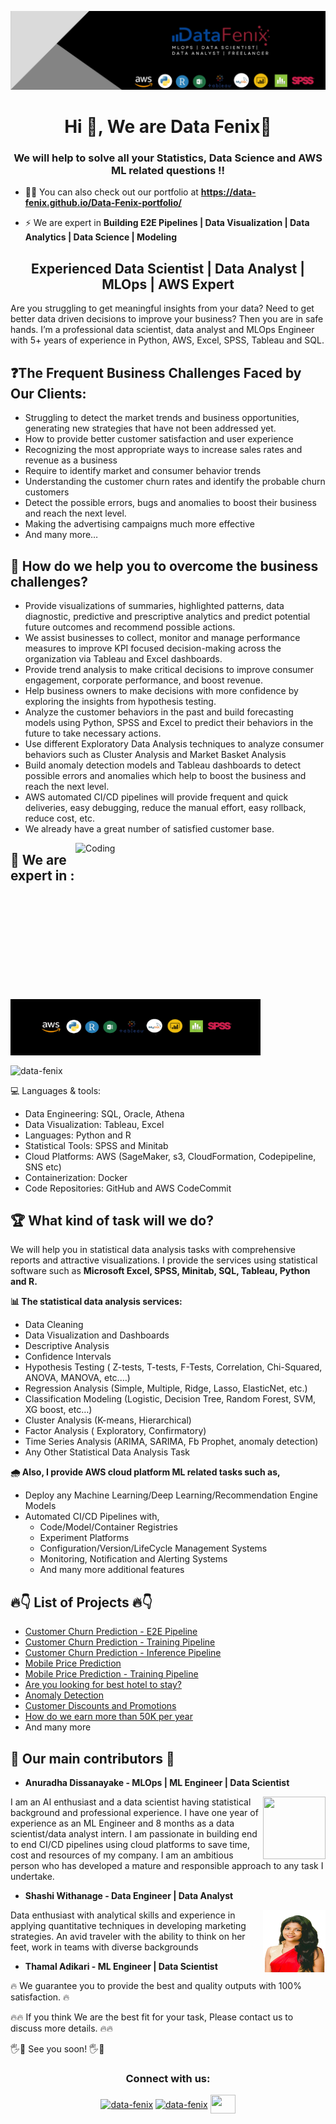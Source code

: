 [![MasterHead](https://github.com/Data-Fenix/Data-Fenix/blob/main/cover.png)](https://Data-Fenix.github.io)
<h1 align="center">Hi 👋, We are Data Fenix👋</h1>
<h3 align="center">We will help to solve all your Statistics, Data Science and AWS ML related questions !!</h3>

- 👨‍💻 You can also check out our portfolio at **https://data-fenix.github.io/Data-Fenix-portfolio/**

- ⚡ We are expert in **Building E2E Pipelines | Data Visualization | Data Analytics | Data Science | Modeling**

<h2 align="center">Experienced Data Scientist | Data Analyst | MLOps | AWS Expert</h2>

<p> Are you struggling to get meaningful insights from your data? Need to get better data driven decisions to improve your business? Then you are in safe hands. I’m a professional data scientist, data analyst and MLOps Engineer with 5+ years of experience in Python, AWS, Excel, SPSS, Tableau and SQL. 

  <h2>❓The Frequent Business Challenges Faced by Our Clients:</h2>
<ul>
  <li>Struggling to detect the market trends and business opportunities, generating new strategies that have not been addressed yet.</li>
  <li>How to provide better customer satisfaction and user experience</li>
  <li>Recognizing the most appropriate ways to increase sales rates and revenue as a business</li>
  <li>Require to identify market and consumer behavior trends</li>
  <li>Understanding the customer churn rates and identify the probable churn customers</li>
  <li>Detect the possible errors, bugs and anomalies to boost their business and reach the next level.</li>
  <li>Making the advertising campaigns much more effective</li>
  <li>And many more…
</ul></p>

<h2>🎯 How do we help you to overcome the business challenges?</h2>
<p>
  <ul>
    <li>Provide visualizations of summaries, highlighted patterns, data diagnostic, predictive and prescriptive analytics and predict potential future outcomes and recommend possible actions.</li>
<li>We assist businesses to collect, monitor and manage performance measures to improve KPI focused decision-making across the organization via Tableau and Excel dashboards.</li>
<li>Provide trend analysis to make critical decisions to improve consumer engagement, corporate performance, and boost revenue.</li>
<li>Help business owners to make decisions with more confidence by exploring the insights from hypothesis testing.</li>
<li>Analyze the customer behaviors in the past and build forecasting models using Python, SPSS and Excel to predict their behaviors in the future to take necessary actions.</li>
<li>Use different Exploratory Data Analysis techniques to analyze consumer behaviors such as Cluster Analysis and Market Basket Analysis</li>
<li>Build anomaly detection models and Tableau dashboards to detect possible errors and anomalies which help to boost the business and reach the next level.</li>
<li>AWS automated CI/CD pipelines will provide frequent and quick deliveries, easy debugging, reduce the manual effort, easy rollback, reduce cost, etc.</li>
<li>We already have a great number of satisfied customer base.</li>
</ul>
</p>

<!--<p align="left"> <img src="https://komarev.com/ghpvc/?username=Data-Fenix&label=Profile%20views&color=129e00&style=plastic" alt="Data-Fenix" /> </p>-->

<img align="right" alt="Coding" width="400" height="250" src="https://cdn.dribbble.com/users/2646423/screenshots/5507196/computer.gif">


<!--<h3 align="left">Languages and Tools:</h3>
<p align="left"> <a href="https://www.cprogramming.com/" target="_blank"> <img src="https://devicons.github.io/devicon/devicon.git/icons/c/c-original.svg" alt="c" width="40" height="40"/> </a> <a href="https://www.w3schools.com/cpp/" target="_blank"> <img src="https://devicons.github.io/devicon/devicon.git/icons/cplusplus/cplusplus-original.svg" alt="cplusplus" width="40" height="40"/> </a> <a href="https://www.w3schools.com/css/" target="_blank"> <img src="https://devicons.github.io/devicon/devicon.git/icons/css3/css3-original-wordmark.svg" alt="css3" width="40" height="40"/> </a> <a href="https://www.figma.com/" target="_blank"> <img src="https://www.vectorlogo.zone/logos/figma/figma-icon.svg" alt="figma" width="40" height="40"/> </a> <a href="https://flutter.dev" target="_blank"> <img src="https://www.vectorlogo.zone/logos/flutterio/flutterio-icon.svg" alt="flutter" width="40" height="40"/> </a> <a href="https://git-scm.com/" target="_blank"> <img src="https://www.vectorlogo.zone/logos/git-scm/git-scm-icon.svg" alt="git" width="40" height="40"/> </a> <a href="https://www.w3.org/html/" target="_blank"> <img src="https://devicons.github.io/devicon/devicon.git/icons/html5/html5-original-wordmark.svg" alt="html5" width="40" height="40"/> </a> <a href="https://www.linux.org/" target="_blank"> <img src="https://devicons.github.io/devicon/devicon.git/icons/linux/linux-original.svg" alt="linux" width="40" height="40"/> </a> <a href="https://www.photoshop.com/en" target="_blank"> <img src="https://devicons.github.io/devicon/devicon.git/icons/photoshop/photoshop-plain.svg" alt="photoshop" width="40" height="40"/> </a> <a href="https://www.python.org" target="_blank"> <img src="https://devicons.github.io/devicon/devicon.git/icons/python/python-original.svg" alt="python" width="40" height="40"/> </a> </p>
-->
<h2> 🎯 We are expert in :</h2> 
<p><img align="center" src="https://github.com/Data-Fenix/Data-Fenix/blob/main/tool%20set.png" alt="toolset" height="90" width = "400"/></p>
<p><img align="center" src="https://github-readme-stats.vercel.app/api/top-langs?username=Data-Fenix&show_icons=true&locale=en&layout=compact" alt="data-fenix" width = "400"/><//></p>

💻 Languages & tools:
- Data Engineering: SQL, Oracle, Athena
- Data Visualization: Tableau, Excel
- Languages: Python and R
- Statistical Tools: SPSS and Minitab
- Cloud Platforms: AWS (SageMaker, s3, CloudFormation, Codepipeline, SNS etc)
- Containerization: Docker
- Code Repositories: GitHub and AWS CodeCommit

<h2>🏆 What kind of task will we do?</h2>
We will help you in statistical data analysis tasks with comprehensive reports and attractive visualizations. I provide the services using statistical software such as <b> Microsoft Excel, SPSS, Minitab, SQL, Tableau, Python and R.</b>

<b> 📊 The statistical data analysis services:</b>
- Data Cleaning
- Data Visualization and Dashboards
- Descriptive Analysis
- Confidence Intervals
- Hypothesis Testing ( Z-tests, T-tests, F-Tests, Correlation, Chi-Squared, ANOVA, MANOVA, etc.…)
- Regression Analysis (Simple, Multiple, Ridge, Lasso, ElasticNet, etc.)
- Classification Modeling (Logistic, Decision Tree, Random Forest, SVM, XG boost, etc…)
- Cluster Analysis (K-means, Hierarchical)
- Factor Analysis ( Exploratory, Confirmatory)
- Time Series Analysis (ARIMA, SARIMA, Fb Prophet, anomaly detection)
- Any Other Statistical Data Analysis Task

<b>🌧 Also, I provide AWS cloud platform ML related tasks such as,</b>
<ul>
  <li> Deploy any Machine Learning/Deep Learning/Recommendation Engine Models</li>
  <li> Automated CI/CD Pipelines with,
    <ul><li>Code/Model/Container Registries</li>
      <li>Experiment Platforms</li>
      <li>Configuration/Version/LifeCycle Management Systems</li>
      <li>Monitoring, Notification and Alerting Systems</li>
      <li>And many more additional features</li></ul>
    </ul>

<!--<p>&nbsp;<img align="center" src="https://github-readme-stats.vercel.app/api?username=Data-Fenix&show_icons=true&locale=en" alt="khushboogoel01" /></p>-->

<h2 align = "left"> 🔥👇 List of Projects 🔥👇</h2>

- <a href = "https://github.com/Data-Fenix/aws-sagemaker-pipeline"> Customer Churn Prediction - E2E Pipeline </a>
- <a href = "https://github.com/Data-Fenix/aws-sagemaker-training-job-customer-churn-prediction"> Customer Churn Prediction - Training Pipeline </a>
- <a href = "https://github.com/Data-Fenix/aws-sagemaker-inference-job-customer-churn-prediction"> Customer Churn Prediction - Inference Pipeline </a>
- <a href = "https://github.com/Data-Fenix/mobile-price-prediction"> Mobile Price Prediction </a>
- <a href = "https://github.com/Data-Fenix/aws-sagemaker-training-job-mobile-price-prediction">  Mobile Price Prediction - Training Pipeline </a>
- <a href = "https://github.com/Data-Fenix/Are-you-looking-for-best-hotel-to-stay"> Are you looking for best hotel to stay? </a>
- <a href = "https://github.com/Data-Fenix/anomaly-detection"> Anomaly Detection </a>
- <a href = "https://github.com/Data-Fenix/Need-to-Provide-Discounts-and-Promotions-to-the-Customers"> Customer Discounts and Promotions </a>
- <a href = "https://github.com/Data-Fenix/how-do-we-earn-more-than-50K-per-year"> How do we earn more than 50K per year</a>
- <a> And many more </a>

<h2> 👨‍ Our main contributors 👨‍ </h2>

- **Anuradha Dissanayake - MLOps | ML Engineer | Data Scientist**
<img align="right" src="https://data-fenix.github.io/Data-Fenix-portfolio/images/anuradha.jpg" height = 100 width = 100>
<p>I am an AI enthusiast and a data scientist having statistical background and professional experience. I have one year of experience as an ML Engineer and 8 months as a data scientist/data analyst intern. I am passionate in building end to end CI/CD pipelines using cloud platforms to save time, cost and resources of my company. I am an ambitious person who has developed a mature and responsible approach to any task I undertake. </p>

- **Shashi Withanage - Data Engineer | Data Analyst**
<img align="right" src="https://github.com/Data-Fenix/Data-Fenix/blob/main/Shashi.jpg" height = 100 width = 100>
<p> Data enthusiast with analytical skills and experience in applying quantitative techniques in developing marketing strategies. An avid traveler with the ability to think on her feet, work in teams with diverse backgrounds </p>

- **Thamal Adikari - ML Engineer | Data Scientist**


🔥 We guarantee you to provide the best and quality outputs with 100% satisfaction. 🔥

🔥🔥 If you think We are the best fit for your task, Please contact us to discuss more details. 🔥🔥

🖐🤝 See you soon! 🖐🤝

<h3 align="center">Connect with us:</h3>
<p align="center">
<!-- <a href="https://twitter.com/khushboogoel01" target="blank"><img align="center" src="https://cdn.jsdelivr.net/npm/simple-icons@3.0.1/icons/twitter.svg" alt="khushboogoel01" height="100" width="40" /></a> -->
<a href="https://data-fenix.github.io/Data-Fenix-portfolio/" target = "blank"><img align="center" src ="https://www.pngkey.com/png/full/19-199475_website-logo-png-website-clipart-png.png" alt="data-fenix" height="30" width="40" /></a>
<a href="https://www.linkedin.com/in/anuradha-dissanayake-a33738181/" target="blank"><img align="center" src="https://cdn.jsdelivr.net/npm/simple-icons@3.0.1/icons/linkedin.svg" alt="data-fenix" height="30" width="40" /></a>
<a href="https://www.upwork.com/freelancers/~01f67268e746c95ccc?viewMode=1" target="blank"><img align="center" src="https://www.shareicon.net/data/2017/02/24/879424_upwork_512x512.png" height="30" width="40" /></a>
</p>





